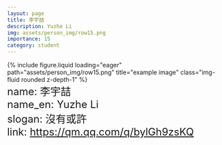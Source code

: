```yaml
---
layout: page
title: 李宇喆
description: Yuzhe Li
img: assets/person_img/row15.png
importance: 15
category: student
---
```


<div class="row justify-content-center">
    <div class="col-4 mt-3 mt-md-0">
        {% include figure.liquid loading="eager" path="assets/person_img/row15.png" title="example image" class="img-fluid rounded z-depth-1" %}
    </div>
</div>

<font size="5">
    name: 李宇喆<br>
    name_en: Yuzhe Li<br>
    slogan: 沒有或許<br>
    link: <a href="https://qm.qq.com/q/bylGh9zsKQ">https://qm.qq.com/q/bylGh9zsKQ</a><br>
</font>
